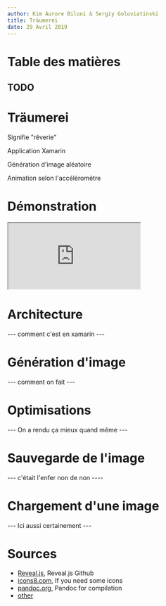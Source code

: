 ```yaml
---
author: Kim Aurore Biloni & Sergiy Goloviatinski
title: Träumerei
date: 29 Avril 2019
---
```


# Table des matières

## TODO

# Träumerei

Signifie "rêverie"

Application Xamarin

Génération d'image aléatoire

Animation selon l'accéléromètre

# Démonstration

<iframe id="CCJDMAFKB" src="http://192.168.43.1:6868" class="screencasting">
</iframe>

# Architecture

--- comment c'est en xamarin ---

# Génération d'image

--- comment on fait ---

# Optimisations

--- On a rendu ça mieux quand même ---

# Sauvegarde de l'image

--- c'était l'enfer non de non ----

# Chargement d'une image

--- Ici aussi certainement ---

# Sources

* [Reveal.js](https://github.com/hakimel/reveal.js/), Reveal.js Github
* [icons8.com](https://icons8.com/icon/set/zoom-3d/nolan), If you need some icons
* [pandoc.org](https://pandoc.org/index.html), Pandoc for compilation
* [other](/todo)
